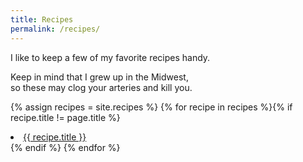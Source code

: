 ```yaml
---
title: Recipes
permalink: /recipes/
---
```


I like to keep a few of my favorite recipes handy.

Keep in mind that I grew up in the Midwest, <br>
so these may clog your arteries and kill you.

{% assign recipes = site.recipes %}
{% for recipe in recipes %}{% if recipe.title != page.title
%}<li><a href="{{ recipe.url }}">{{ recipe.title }}</a></li>{% endif %}
{% endfor %}
